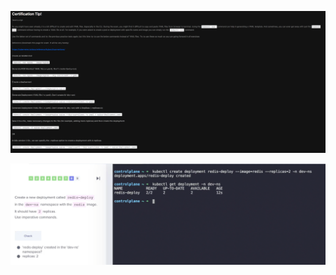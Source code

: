![](Images/Pasted%20image%2020230201154513.png)

![](Images/Pasted%20image%2020230203001047.png)



